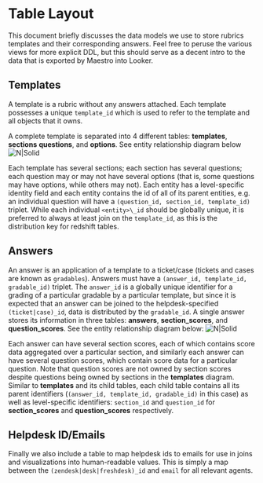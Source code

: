 # Table Layout

This document briefly discusses the data models we use to store rubrics templates and their corresponding answers. Feel free to peruse the various views for more explicit DDL, but this should serve as a decent intro to the data that is exported by Maestro into Looker.

## Templates
A template is a rubric without any answers attached. Each template possesses a unique `template_id` which is used to refer to the template and all objects that it owns.

A complete template is separated into 4 different tables: **templates**, **sections** **questions**, and **options**. See entity relationship diagram below
![N|Solid](http://i.imgur.com/2CjTvgX.png)

Each template has several sections; each section has several questions; each question may or may not have several options (that is, some questions may have options, while others may not). Each entity has a level-specific identity field and each entity contains the id of all of its parent entities, e.g. an individual question will have a `(question_id, section_id, template_id)` triplet. While each individual `<entity>\_id` should be globally unique, it is preferred to always at least join on the `template_id`, as this is the distribution key for redshift tables.

## Answers
An answer is an application of a template to a ticket/case (tickets and cases are known as `gradables`). Answers must have a `(answer_id, template_id, gradable_id)` triplet. The `answer_id` is a globally unique identifier for a grading of a particular gradable by a particular template, but since it is expected that an answer can be joined to the helpdesk-specified `(ticket|case)_id`, data is distributed by the `gradable_id`. A single answer stores its information in three tables: **answers**, **section_scores**, and **question_scores**. See the entity relationship diagram below: ![N|Solid](http://i.imgur.com/SsyRUHZ.jpg)

Each answer can have several section scores, each of which contains score data aggregated over a particular section, and similarly each answer can have several question scores, which contain score data for a particular question. Note that question scores are not owned by section scores despite questions being owned by sections in the **templates** diagram. Similar to **templates** and its child tables, each child table contains all its parent identifiers (`(answer_id, template_id, gradable_id)` in this case) as well as level-specific identifiers: `section_id` and `question_id` for **section_scores** and **question_scores** respectively.

## Helpdesk ID/Emails
Finally we also include a table to map helpdesk ids to emails for use in joins and visualizations into human-readable values. This is simply a map between the `(zendesk|desk|freshdesk)_id` and `email` for all relevant agents.

